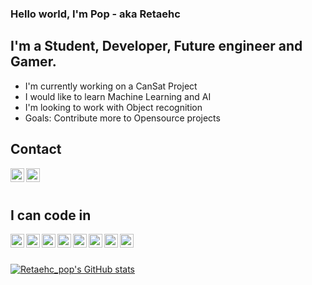 ### Hello world, I'm Pop - aka Retaehc

## I'm a Student, Developer, Future engineer and Gamer.

- I'm currently working on a CanSat Project
- I would like to learn Machine Learning and AI
- I'm looking to work with Object recognition
- Goals: Contribute more to Opensource projects

## Contact

[<img align="left" alt="codeSTACKr | Instagram" width="22px" src="https://cdn.jsdelivr.net/npm/simple-icons@v3/icons/instagram.svg" />][instagram]

[<img align="left" alt="codeSTACKr | Instagram" width="22px" src="https://cdn.jsdelivr.net/npm/simple-icons@3.13.0/icons/stackoverflow.svg" />][stackoverflow]

<br />
<br />

## I can code in

<img align="left" alt="Python" width="22px" src="https://cdn.jsdelivr.net/npm/simple-icons@3.13.0/icons/python.svg" />
<img align="left" alt="C" width="22px" src="https://cdn.jsdelivr.net/npm/simple-icons@3.13.0/icons/c.svg" />
<img align="left" alt="cpp" width="22px" src="https://cdn.jsdelivr.net/npm/simple-icons@3.13.0/icons/cplusplus.svg" />
<img align="left" alt="HTML5" width="22px" src="https://cdn.jsdelivr.net/npm/simple-icons@3.13.0/icons/html5.svg" />
<img align="left" alt="CSS" width="22px" src="https://cdn.jsdelivr.net/npm/simple-icons@3.13.0/icons/css3.svg" />
<img align="left" alt="R" width="22px" src="https://cdn.jsdelivr.net/npm/simple-icons@3.13.0/icons/r.svg" /
<img align="left" alt="Dart" width="22px" src="https://cdn.jsdelivr.net/npm/simple-icons@3.13.0/icons/dart.svg" />
<img align="left" alt="Flutter" width="22px" src="https://cdn.jsdelivr.net/npm/simple-icons@3.13.0/icons/flutter.svg" />
<img align="left" alt="Tensorflow" width="22px" src="https://cdn.jsdelivr.net/npm/simple-icons@3.13.0/icons/tensorflow.svg" />

<br />
<br />

[![Retaehc_pop's GitHub stats](https://github-readme-stats.vercel.app/api?username=retaehc_pop)](https://github.com/anuraghazra/github-readme-stats)

[instagram]: https://www.instagram.com/pop.pxp/
[stackoverflow]: https://stackoverflow.com/users/14537225/papop-lekhapanyaporn
